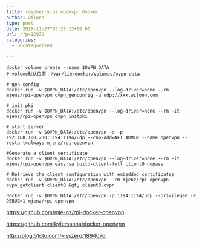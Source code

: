 ```yaml
---
title: raspberry pi openvpn docker
author: wiloon
type: post
date: 2018-11-27T05:28:13+00:00
url: /?p=12939
categories:
  - Uncategorized

---
```

```bashexport  OVPN_DATA="ovpn-data"
docker volume create --name $OVPN_DATA
# volume默认位置：/var/lib/docker/volumes/ovpn-data

# gen config
docker run -v $OVPN_DATA:/etc/openvpn --log-driver=none --rm mjenz/rpi-openvpn ovpn_genconfig -u udp://xxx.wiloon.com

# init pki
docker run -v $OVPN_DATA:/etc/openvpn --log-driver=none --rm -it mjenz/rpi-openvpn ovpn_initpki

# start server
docker run -v $OVPN_DATA:/etc/openvpn -d -p 192.168.100.230:1194:1194/udp --cap-add=NET_ADMIN --name openvpn --restart=always mjenz/rpi-openvpn

#Generate a client certificate
docker run -v $OVPN_DATA:/etc/openvpn --log-driver=none --rm -it mjenz/rpi-openvpn easyrsa build-client-full client0 nopass

# Retrieve the client configuration with embedded certificates
docker run -v $OVPN_DATA:/etc/openvpn --rm mjenz/rpi-openvpn ovpn_getclient client0 &gt; client0.ovpn

docker run -v $OVPN_DATA:/etc/openvpn -p 1194:1194/udp --privileged -e DEBUG=1 mjenz/rpi-openvpn

```

https://github.com/mje-nz/rpi-docker-openvpn
  
https://github.com/kylemanna/docker-openvpn
  
http://blog.51cto.com/kisszero/1894076
